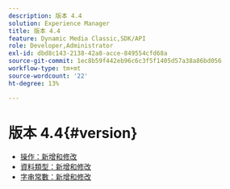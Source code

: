 ```yaml
---
description: 版本 4.4
solution: Experience Manager
title: 版本 4.4
feature: Dynamic Media Classic,SDK/API
role: Developer,Administrator
exl-id: dbd8c143-2138-42a8-acce-849554cfd68a
source-git-commit: 1ec8b59f442eb96c6c3f5f1405d57a38a86bd056
workflow-type: tm+mt
source-wordcount: '22'
ht-degree: 13%

---
```


# 版本 4.4{#version}

* [操作：新增和修改](r-4-4-operations.md)
* [資料類型：新增和修改](r-4-4-types.md)
* [字串常數：新增和修改](r-4-4-string-constants.md)
